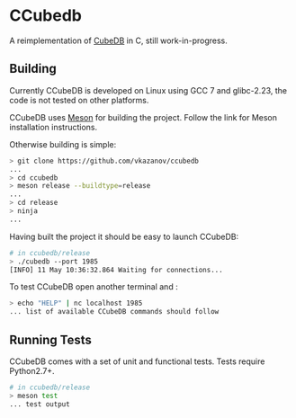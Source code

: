 # CCubedb

A reimplementation of [CubeDB](https://github.com/cubedb/cubedb) in C, still work-in-progress.

## Building

Currently CCubeDB is developed on Linux using GCC 7 and glibc-2.23, the code is not tested on other
platforms.

CCubeDB uses [Meson](http://mesonbuild.com/) for building the project. Follow the link for Meson
installation instructions.

Otherwise building is simple:

```bash
> git clone https://github.com/vkazanov/ccubedb
...
> cd ccubedb
> meson release --buildtype=release
...
> cd release
> ninja
...
```

Having built the project it should be easy to launch CCubeDB:

```bash
# in ccubedb/release
> ./cubedb --port 1985
[INFO] 11 May 10:36:32.864 Waiting for connections...
```

To test CCubeDB open another terminal and :

```bash
> echo "HELP" | nc localhost 1985
... list of available CCubeDB commands should follow
```

## Running Tests

CCubeDB comes with a set of unit and functional tests. Tests require Python2.7+.

```bash
# in ccubedb/release
> meson test
... test output
```
